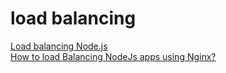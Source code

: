 # load balancing

[Load balancing Node.js](https://www.keithcirkel.co.uk/load-balancing-node-js/)   
[How to load Balancing NodeJs apps using Nginx?](https://medium.com/@samanbaboli/how-to-load-balancing-nodejs-apps-using-nginx-a3b4ceb7c782)   
